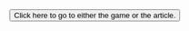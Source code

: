 
<!DOCTYPE html>

<html xmlns="http://www.w3.org/1999/xhtml" xml:lang="en" lang="en">
<head>
<title>Study Link Site</title>
<script src="https://ajax.googleapis.com/ajax/libs/jquery/3.3.1/jquery.min.js"></script>
<script src="Javascript/scripty.js"></script>
<link href="https://fonts.googleapis.com/css?family=Staatliches" rel="stylesheet"> 




<link rel="stylesheet" type="text/css" href="Css/Sylesheet.css">

</head>
<body>

<script type="text/javascript">
function randomlinks(){
    var myrandom=Math.round(Math.random()*9)
    var links=new Array()
    links[0]="https://shmeeb.itch.io/citation-needed"
    links[1]="https://www.bbc.co.uk/news/av/stories-51974040"
 
    window.location=links[myrandom]
}
</script>
<form>
<input type="button" value="Click here to go to either the game or the article." onClick="randomlinks()">
</form>


</body>
</html>